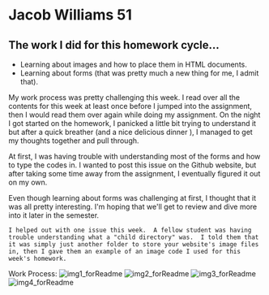 # Jacob Williams 51

## The work I did for this homework cycle...
- Learning about images and how to place them in HTML documents.
- Learning about forms (that was pretty much a new thing for me, I admit that).

My work process was pretty challenging this week.  I read over all the contents for this week at least once before I jumped into the assignment, then I would read them over again while doing my assignment.  On the night I got started on the homework, I panicked a little bit trying to understand it but after a quick breather (and a nice delicious dinner ), I managed to get my thoughts together and pull through.

At first, I was having trouble with understanding most of the forms and how to type the codes in.  I wanted to post this issue on the Github website, but after taking some time away from the assignment, I eventually figured it out on my own.

Even though learning about forms was challenging at first, I thought that it was all pretty interesting.  I'm hoping that we'll get to review and dive more into it later in the semester.

`I helped out with one issue this week.  A fellow student was having trouble understanding what a "child directory" was.  I told them that it was simply just another folder to store your website's image files in, then I gave them an example of an image code I used for this week's homework.`

Work Process:
![img1_forReadme](imgs/img1_forReadme)
![img2_forReadme](imgs/img2_forReadme)
![img3_forReadme](imgs/img3_forReadme)
![img4_forReadme](imgs/img4_forReadme)
